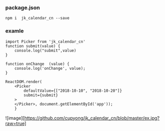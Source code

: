 ### package.json

```
npm i  jk_calendar_cn --save

```

### examle

```
import Picker from 'jk_calendar_cn'
function submit(value) {
    console.log("submit",value)
}

function onChange  (value) {
    console.log('onChange', value);
}

ReactDOM.render(
    <Picker
        defaultValue={["2018-10-10", "2018-10-20"]}
        submit={submit}
    >
    </Picker>, document.getElementById('app'));
    }

```
![image][https://github.com/cupyong/jk_calendar_cn/blob/master/ex.jpg?raw=true]

